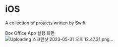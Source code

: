# iOS
A collection of projects written by Swift

Box Office App
실행 화면
![Uploading 스크린샷 2023-05-31 오후 12.47.31.png…]()
